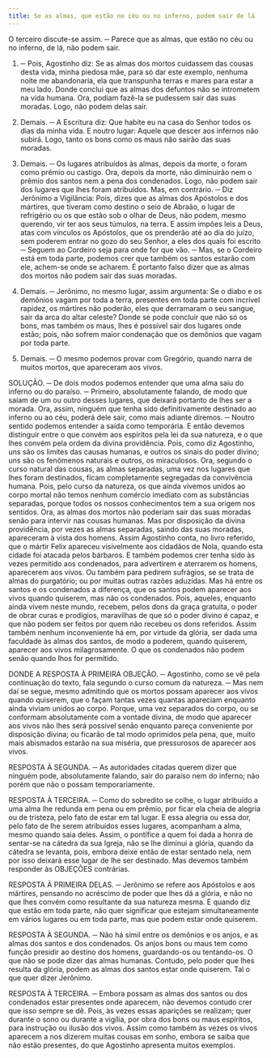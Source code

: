 ```yaml
---
title: Se as almas, que estão no céu ou no inferno, podem sair de lá
---
```


O terceiro discute-se assim. ─ Parece que as almas, que estão no céu ou no inferno, de lá, não podem sair.  

1. ─ Pois, Agostinho diz: Se as almas dos mortos cuidassem das cousas desta vida, minha piedosa mãe, para só dar este exemplo, nenhuma noite me abandonaria, ela que transpunha terras e mares para estar a meu lado. Donde conclui que as almas dos defuntos não se intrometem na vida humana. Ora, podiam fazê-la se pudessem sair das suas moradas. Logo, não podem delas sair.  

2. Demais. ─ A Escritura diz: Que habite eu na casa do Senhor todos os dias da minha vida. E noutro lugar: Aquele que descer aos infernos não subirá. Logo, tanto os bons como os maus não sairão das suas moradas.  

3. Demais. ─ Os lugares atribuídos às almas, depois da morte, o foram como prêmio ou castigo. Ora, depois da morte, não diminuirão nem o prêmio dos santos nem a pena dos condenados. Logo, não podem sair dos lugares que lhes foram atribuídos.  Mas, em contrário. ─ Diz Jerônimo a Vigilância: Pois, dizes que as almas dos Apóstolos e dos mártires, que tiveram como destino o seio de Abraão, o lugar de refrigério ou os que estão sob o olhar de Deus, não podem, mesmo querendo, vir ter aos seus túmulos, na terra. E assim impões leis a Deus, atas com vínculos os Apóstolos, que os prenderão até ao dia do juízo, sem poderem entrar no gozo do seu Senhor, a eles dos quais foi escrito ─ Seguem ao Cordeiro seja para onde for que vão. ─ Mas, se o Cordeiro está em toda parte, podemos crer que também os santos estarão com ele, achem-se onde se acharem. É portanto falso dizer que as almas dos mortos não podem sair das suas moradas.  

2. Demais. ─ Jerônimo, no mesmo lugar, assim argumenta: Se o diabo e os demônios vagam por toda a terra, presentes em toda parte com incrível rapidez, os mártires não poderão, eles que derramaram o seu sangue, sair da arca do altar celeste? Donde se pode concluir que não só os bons, mas também os maus, lhes é possível sair dos lugares onde estão; pois, não sofrem maior condenação que os demônios que vagam por toda parte.  

3. Demais. ─ O mesmo podemos provar com Gregório, quando narra de muitos mortos, que apareceram aos vivos. 

SOLUÇÃO. ─ De dois modos podemos entender que uma alma saiu do inferno ou do paraíso. ─ Primeiro, absolutamente falando, de modo que saíam de um ou outro desses lugares, que deixará portanto de lhes ser a morada. Ora, assim, ninguém que tenha sido definitivamente destinado ao inferno ou ao céu, poderá dele sair, como mais adiante diremos. ─ Noutro sentido podemos entender a saída como temporária. E então devemos distinguir entre o que convém aos espíritos pela lei da sua natureza, e o que lhes convém pela ordem da divina providência. Pois, como diz Agostinho, uns são os limites das causas humanas, e outros os sinais do poder divino; uns são os fenômenos naturais e outros, os miraculosos.  Ora, segundo o curso natural das cousas, as almas separadas, uma vez nos lugares que lhes foram destinados, ficam completamente segregadas da convivência humana. Pois, pelo curso da natureza, os que ainda vivemos unidos ao corpo mortal não temos nenhum comércio imediato com as substâncias separadas, porque todos os nossos conhecimentos tem a sua origem nos sentidos. Ora, as almas dos mortos não poderiam sair das suas moradas senão para intervir nas cousas humanas.  Mas por disposição da divina providência, por vezes as almas separadas, saindo das suas moradas, apareceram à vista dos homens. Assim Agostinho conta, no livro referido, que o mártir Felix apareceu visivelmente aos cidadãos de Nola, quando esta cidade foi atacada pelos bárbaros. E também podemos crer tenha sido às vezes permitido aos condenados, para advertirem e aterrarem os homens, aparecerem aos vivos. Ou também para pedirem sufrágios, se se trata de almas do purgatório; ou por muitas outras razões aduzídas. Mas há entre os santos e os condenados a diferença, que os santos podem aparecer aos vivos quando quiserem, mas não os condenados. Pois, aqueles, enquanto ainda vivem neste mundo, recebem, pelos dons da graça gratuita, o poder de obrar curas e prodígios, maravilhas de que só o poder divino é capaz, e que não podem ser feitos por quem não recebeu os dons referidos. Assim também nenhum inconveniente há em, por virtude da glória, ser dada uma faculdade às almas dos santos, de modo a poderem, quando quiserem, aparecer aos vivos milagrosamente. O que os condenados não podem senão quando lhos for permitido.  

DONDE A RESPOSTA À PRIMEIRA OBJEÇÃO. ─ Agostinho, como se vê pela continuação do texto, fala segundo o curso comum da natureza. ─ Mas nem daí se segue, mesmo admitindo que os mortos possam aparecer aos vivos quando quiserem, que o façam tantas vezes quantas apareciam enquanto ainda viviam unidos ao corpo. Porque, uma vez separados do corpo, ou se conformam absolutamente com a vontade divina, de modo que aparecer aos vivos não lhes será possível senão enquanto pareça conveniente por disposição divina; ou ficarão de tal modo oprimidos pela pena, que, muito mais abismados estarão na sua miséria, que pressurosos de aparecer aos vivos.  

RESPOSTA À SEGUNDA. ─ As autoridades citadas querem dizer que ninguém pode, absolutamente falando, sair do paraíso nem do inferno; não porém que não o possam temporariamente.  

RESPOSTA À TERCEIRA. ─ Como do sobredito se colhe, o lugar atribuído a uma alma lhe redunda em pena ou em prêmio, por ficar ela cheia de alegria ou de tristeza, pelo fato de estar em tal lugar. E essa alegria ou essa dor, pelo fato de lhe serem atribuídos esses lugares, acompanham a alma, mesmo quando saia deles. Assim, o pontífice a quem foi dada a honra de sentar-se na cátedra da sua Igreja, não se lhe diminui a glória, quando da cátedra se levanta, pois, embora deixe então de estar sentado nela, nem por isso deixará esse lugar de lhe ser destinado.  Mas devemos também responder às OBJEÇÕES contrárias. 

RESPOSTA À PRIMEIRA DELAS. ─ Jerônimo se refere aos Apóstolos e aos mártires, pensando no acréscimo de poder que lhes dá a glória, e não no que lhes convém como resultante da sua natureza mesma. E quando diz que estão em toda parte, não quer significar que estejam simultaneamente em vários lugares ou em toda parte, mas que podem estar onde quiserem.  

RESPOSTA À SEGUNDA. ─ Não há símil entre os demônios e os anjos, e as almas dos santos e dos condenados. Os anjos bons ou maus tem como função presidir ao destino dos homens, guardando-os ou tentando-os. O que não se pode dizer das almas humanas. Contudo, pelo poder que lhes resulta da glória, podem as almas dos santos estar onde quiserem. Tal o que quer dizer Jerônimo.  

RESPOSTA À TERCEIRA. ─ Embora possam as almas dos santos ou dos condenados estar presentes onde aparecem, não devemos contudo crer que isso sempre se dê. Pois, às vezes essas aparições se realizam; quer durante o sono ou durante a vigília, por obra dos bons ou maus espíritos, para instrução ou ilusão dos vivos. Assim como também às vezes os vivos aparecem a nos dizerem muitas cousas em sonho, embora se saiba que não estão presentes, do que Agostinho apresenta muitos exemplos.